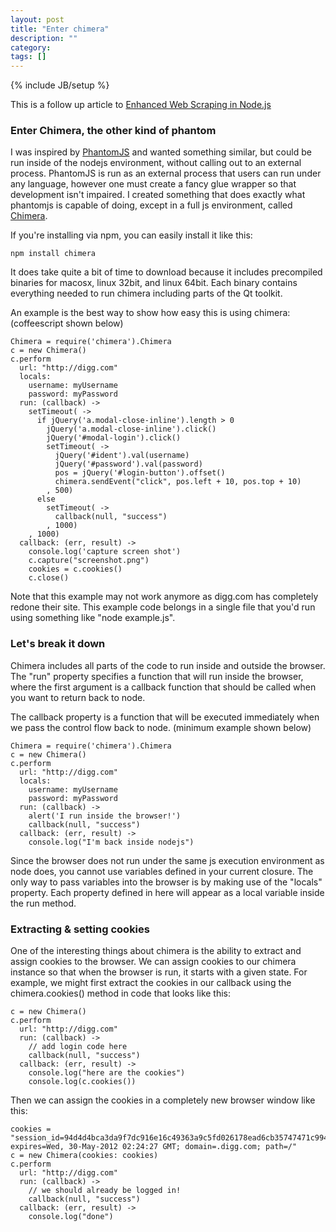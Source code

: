 ```yaml
---
layout: post
title: "Enter chimera"
description: ""
category: 
tags: []
---
```

{% include JB/setup %}

This is a follow up article to [Enhanced Web Scraping in Node.js](/2012/08/07/enhanced-web-scraping-in-nodejs/)

### Enter Chimera, the other kind of phantom

I was inspired by [PhantomJS](http://phantomjs.org) and wanted something similar, but could be run inside of the nodejs
environment, without calling out to an external process.  PhantomJS is run as an external process that users can run
under any language, however one must create a fancy glue wrapper so that development isn't impaired.  I created
something that does exactly what phantomjs is capable of doing, except in a full js environment, called [Chimera](http://github.com/deanmao/node-chimera).

If you're installing via npm, you can easily install it like this:

    npm install chimera
    
It does take quite a bit of time to download because it includes precompiled binaries for macosx, linux 32bit, and linux 64bit.  Each binary contains
everything needed to run chimera including parts of the Qt toolkit.

An example is the best way to show how easy this is using chimera:  (coffeescript shown below)

    Chimera = require('chimera').Chimera
    c = new Chimera()
    c.perform
      url: "http://digg.com"
      locals:
        username: myUsername
        password: myPassword
      run: (callback) ->
        setTimeout( ->
          if jQuery('a.modal-close-inline').length > 0
            jQuery('a.modal-close-inline').click()
            jQuery('#modal-login').click()
            setTimeout( ->
              jQuery('#ident').val(username)
              jQuery('#password').val(password)
              pos = jQuery('#login-button').offset()
              chimera.sendEvent("click", pos.left + 10, pos.top + 10)
            , 500)
          else
            setTimeout( ->
              callback(null, "success")
            , 1000)
        , 1000)
      callback: (err, result) ->
        console.log('capture screen shot')
        c.capture("screenshot.png")
        cookies = c.cookies()
        c.close()

Note that this example may not work anymore as digg.com has completely redone their site.  This example code
belongs in a single file that you'd run using something like "node example.js".  

### Let's break it down

Chimera includes all parts of the code to run inside and outside the browser.  The "run" property specifies a
function that will run inside the browser, where the first argument is a callback function that should be
called when you want to return back to node.

The callback property is a function that will be executed immediately when we pass the control flow back
to node.  (minimum example shown below)

    Chimera = require('chimera').Chimera
    c = new Chimera()
    c.perform
      url: "http://digg.com"
      locals:
        username: myUsername
        password: myPassword
      run: (callback) ->
        alert('I run inside the browser!')
        callback(null, "success")
      callback: (err, result) ->
        console.log("I'm back inside nodejs")

Since the browser does not run under the same js execution environment as node does, you cannot use variables defined
in your current closure.  The only way to pass variables into the browser is by making use of the "locals" property.
Each property defined in here will appear as a local variable inside the run method.

### Extracting & setting cookies

One of the interesting things about chimera is the ability to extract and assign cookies to the browser.  We can
assign cookies to our chimera instance so that when the browser is run, it starts with a given state.  For example, we might
first extract the cookies in our callback using the chimera.cookies() method in code that looks like this:

    c = new Chimera()
    c.perform
      url: "http://digg.com"
      run: (callback) ->
        // add login code here
        callback(null, "success")
      callback: (err, result) ->
        console.log("here are the cookies")
        console.log(c.cookies())

Then we can assign the cookies in a completely new browser window like this:

    cookies = "session_id=94d4d4bca3da9f7dc916e16c49363a9c5fd026178ead6cb35747471c994da8c3; expires=Wed, 30-May-2012 02:24:27 GMT; domain=.digg.com; path=/"
    c = new Chimera(cookies: cookies)
    c.perform
      url: "http://digg.com"
      run: (callback) ->
        // we should already be logged in!
        callback(null, "success")
      callback: (err, result) ->
        console.log("done")
        

